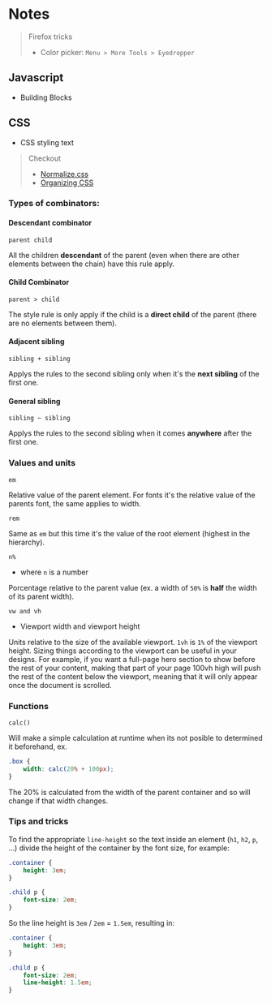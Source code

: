 # Notes

> Firefox tricks
> - Color picker: `Menu > More Tools > Eyedropper`

## Javascript
- Building Blocks

## CSS
- CSS styling text

> Checkout 
> - [Normalize.css](https://necolas.github.io/normalize.css/)
> - [Organizing CSS](https://developer.mozilla.org/en-US/docs/Learn/CSS/Building_blocks/Organizing)


### Types of combinators:

#### Descendant combinator 

    parent child

All the children **descendant** of the parent (even when there are other elements between the chain) have this rule apply.

#### Child Combinator

    parent > child

The style rule is only apply if the child is a **direct child** of the parent (there are no elements between them).


#### Adjacent sibling

    sibling + sibling

Applys the rules to the second sibling only when it's the **next sibling** of the first one.

#### General sibling

    sibling ~ sibling

Applys the rules to the second sibling when it comes **anywhere** after the first one.

### Values and units

    em

Relative value of the parent element. For fonts it's the relative value of the parents font, the same applies to width.

    rem

Same as `em` but this time it's the value of the root element (highest in the hierarchy).

    n%

- where `n` is a number

Porcentage relative to the parent value (ex. a width of `50%` is **half** the width of its parent width).


    vw and vh
- Viewport width and viewport height

Units relative to the size of the available viewport. `1vh` is `1%` of the viewport height. Sizing things according to the viewport can be useful in your designs. For example, if you want a full-page hero section to show before the rest of your content, making that part of your page 100vh high will push the rest of the content below the viewport, meaning that it will only appear once the document is scrolled.

### Functions

    calc()

Will make a simple calculation at runtime when its not posible to determined it beforehand, ex.

```css
.box {
    width: calc(20% + 100px);
}
```

The 20% is calculated from the width of the parent container and so will change if that width changes.

### Tips and tricks
To find the appropriate `line-height` so the text inside an element (`h1`, `h2`, `p`, ...)
divide the height of the container by the font size, for example:
```css
.container {
    height: 3em;
}

.child p {
    font-size: 2em;
}
```  

So the line height is `3em` / `2em` = `1.5em`, resulting in:
```css
.container {
    height: 3em;
}

.child p {
    font-size: 2em;
    line-height: 1.5em;
}
```  